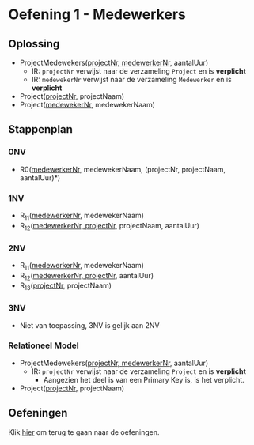 # Oefening 1 - Medewerkers

## Oplossing
- ProjectMedewekers(<ins>projectNr, medewerkerNr</ins>, aantalUur)
    - IR: `projectNr` verwijst naar de verzameling `Project` en is **verplicht**
    - IR: `medewekerNr` verwijst naar de verzameling `Medewerker` en is **verplicht**
- Project(<ins>projectNr</ins>, projectNaam)
- Project(<ins>medewekerNr</ins>, medewekerNaam)

## Stappenplan
### 0NV
- R0(<ins>medewerkerNr</ins>, medewekerNaam, (projectNr, projectNaam, aantalUur)*)

### 1NV
- R<sub>11</sub>(<ins>medewerkerNr</ins>, medewekerNaam)
- R<sub>12</sub>(<ins>medewerkerNr, projectNr</ins>, projectNaam, aantalUur)

### 2NV
- R<sub>11</sub>(<ins>medewerkerNr</ins>, medewekerNaam)
- R<sub>12</sub>(<ins>medewerkerNr, projectNr</ins>, aantalUur)
- R<sub>13</sub>(<ins>projectNr</ins>, projectNaam)

### 3NV
- Niet van toepassing, 3NV is gelijk aan 2NV

### Relationeel Model
- ProjectMedewekers(<ins>projectNr, medewerkerNr</ins>, aantalUur)
    - IR: `projectNr` verwijst naar de verzameling `Project` en is **verplicht**
        - Aangezien het deel is van een Primary Key is, is het verplicht.
- Project(<ins>projectNr</ins>, projectNaam)

## Oefeningen
Klik [hier](../exercises.md) om terug te gaan naar de oefeningen.